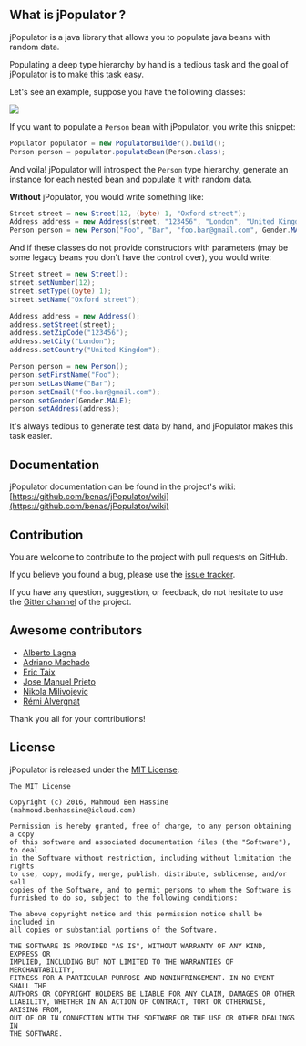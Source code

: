 ## What is jPopulator ?

jPopulator is a java library that allows you to populate java beans with random data.

Populating a deep type hierarchy by hand is a tedious task and the goal of jPopulator is to make this task easy.

Let's see an example, suppose you have the following classes:

![](https://github.com/benas/jPopulator/raw/master/site/person.png)

If you want to populate a `Person` bean with jPopulator, you write this snippet:

```java
Populator populator = new PopulatorBuilder().build();
Person person = populator.populateBean(Person.class);
```

And voila! jPopulator will introspect the `Person` type hierarchy, generate an instance for each nested bean and populate it with random data.

**Without** jPopulator, you would write something like:
 
 ```java
 Street street = new Street(12, (byte) 1, "Oxford street");
 Address address = new Address(street, "123456", "London", "United Kingdom");
 Person person = new Person("Foo", "Bar", "foo.bar@gmail.com", Gender.MALE, address);
 ```
 
 And if these classes do not provide constructors with parameters (may be some legacy beans you don't have the control over), you would write:
 
 ```java
 Street street = new Street();
 street.setNumber(12);
 street.setType((byte) 1);
 street.setName("Oxford street");
 
 Address address = new Address();
 address.setStreet(street);
 address.setZipCode("123456");
 address.setCity("London");
 address.setCountry("United Kingdom");
 
 Person person = new Person();
 person.setFirstName("Foo");
 person.setLastName("Bar");
 person.setEmail("foo.bar@gmail.com");
 person.setGender(Gender.MALE);
 person.setAddress(address);
 ```
 
It's always tedious to generate test data by hand, and jPopulator makes this task easier.

## Documentation

jPopulator documentation can be found in the project's wiki:  [https://github.com/benas/jPopulator/wiki](https://github.com/benas/jPopulator/wiki)

## Contribution

You are welcome to contribute to the project with pull requests on GitHub.

If you believe you found a bug, please use the [issue tracker](https://github.com/benas/jPopulator/issues).

If you have any question, suggestion, or feedback, do not hesitate to use the [Gitter channel](https://gitter.im/benas/jPopulator) of the project.

## Awesome contributors

* [Alberto Lagna](https://github.com/alagna)
* [Adriano Machado](https://github.com/ammachado)
* [Eric Taix](https://github.com/eric-taix)
* [Jose Manuel Prieto](https://github.com/prietopa)
* [Nikola Milivojevic](https://github.com/dziga)
* [Rémi Alvergnat](http://www.pragmasphere.com)

Thank you all for your contributions!

## License
jPopulator is released under the [MIT License](http://opensource.org/licenses/mit-license.php/):

```
The MIT License

Copyright (c) 2016, Mahmoud Ben Hassine (mahmoud.benhassine@icloud.com)

Permission is hereby granted, free of charge, to any person obtaining a copy
of this software and associated documentation files (the "Software"), to deal
in the Software without restriction, including without limitation the rights
to use, copy, modify, merge, publish, distribute, sublicense, and/or sell
copies of the Software, and to permit persons to whom the Software is
furnished to do so, subject to the following conditions:

The above copyright notice and this permission notice shall be included in
all copies or substantial portions of the Software.

THE SOFTWARE IS PROVIDED "AS IS", WITHOUT WARRANTY OF ANY KIND, EXPRESS OR
IMPLIED, INCLUDING BUT NOT LIMITED TO THE WARRANTIES OF MERCHANTABILITY,
FITNESS FOR A PARTICULAR PURPOSE AND NONINFRINGEMENT. IN NO EVENT SHALL THE
AUTHORS OR COPYRIGHT HOLDERS BE LIABLE FOR ANY CLAIM, DAMAGES OR OTHER
LIABILITY, WHETHER IN AN ACTION OF CONTRACT, TORT OR OTHERWISE, ARISING FROM,
OUT OF OR IN CONNECTION WITH THE SOFTWARE OR THE USE OR OTHER DEALINGS IN
THE SOFTWARE.
```
